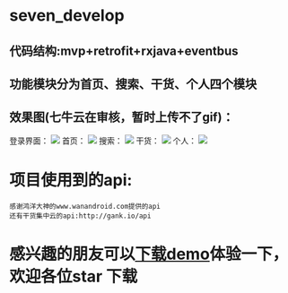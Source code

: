 # seven_develop
## 代码结构:mvp+retrofit+rxjava+eventbus
## 功能模块分为首页、搜索、干货、个人四个模块
## 效果图(七牛云在审核，暂时上传不了gif)：
 登录界面： ![](https://i.imgur.com/jyuexd3.png)
 首页： ![](https://i.imgur.com/8nYBUqN.png)
 搜索： ![](https://i.imgur.com/VMwlG5E.png)
 干货： ![](https://i.imgur.com/7Xyq9SJ.jpg)
 个人： ![](https://i.imgur.com/LJABp1q.png)
# 项目使用到的api: #
	感谢鸿洋大神的www.wanandroid.com提供的api
	还有干货集中云的api:http://gank.io/api

# 感兴趣的朋友可以[下载demo](https://fir.im/mche1 "下载demo")体验一下，欢迎各位star 下载 #